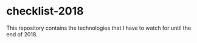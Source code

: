 # checklist-2018
This repository contains the technologies that I have to watch for until the end of 2018.
